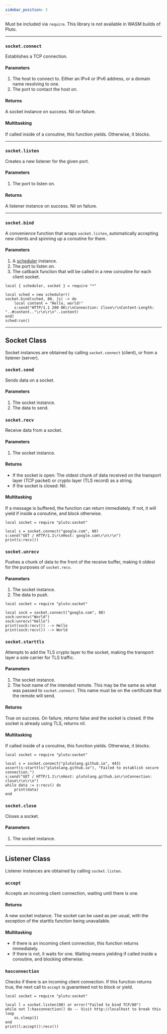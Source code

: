 ```yaml
---
sidebar_position: 3
---
```

Must be included via `require`. This library is not available in WASM builds of Pluto.

---
### `socket.connect`
Establishes a TCP connection.
#### Parameters
1. The host to connect to. Either an IPv4 or IPv6 address, or a domain name resolving to one.
2. The port to contact the host on.
#### Returns
A socket instance on success. Nil on failure.
#### Multitasking
If called inside of a coroutine, this function yields. Otherwise, it blocks.

---
### `socket.listen`
Creates a new listener for the given port.
#### Parameters
1. The port to listen on.
#### Returns
A listener instance on success. Nil on failure.

---
### `socket.bind`
A convenience function that wraps `socket.listen`, automatically accepting new clients and spinning up a coroutine for them.
#### Parameters
1. A [scheduler](Scheduler) instance.
2. The port to listen on.
3. The callback function that will be called in a new coroutine for each client socket.
```pluto
local { scheduler, socket } = require "*"

local sched = new scheduler()
socket.bind(sched, 80, |s| -> do
    local content = "Hello, world!"
    s:send("HTTP/1.1 200 OK\r\nConnection: Close\r\nContent-Length: "..#content.."\r\n\r\n"..content)
end)
sched:run()
```

---
## Socket Class
Socket instances are obtained by calling `socket.connect` (client), or from a listener (server).
### `socket.send`
Sends data on a socket.
#### Parameters
1. The socket instance.
2. The data to send.

### `socket.recv`
Receive data from a socket.
#### Parameters
1. The socket instance.
#### Returns
- If the socket is open: The oldest chunk of data received on the transport layer (TCP packet) or crypto layer (TLS record) as a string.
- If the socket is closed: Nil.
#### Multitasking
If a message is buffered, the function can return immediately. If not, it will yield if inside a coroutine, and block otherwise.
```pluto
local socket = require "pluto:socket"

local s = socket.connect("google.com", 80)
s:send("GET / HTTP/1.1\r\nHost: google.com\r\n\r\n")
print(s:recv())
```

### `socket.unrecv`
Pushes a chunk of data to the front of the receive buffer, making it oldest for the purposes of `socket.recv`.
#### Parameters
1. The socket instance.
2. The data to push.
```pluto
local socket = require "pluto:socket"

local sock = socket.connect("google.com", 80)
sock:unrecv("World")
sock:unrecv("Hello")
print(sock:recv()) --> Hello
print(sock:recv()) --> World
```

### `socket.starttls`
Attempts to add the TLS crypto layer to the socket, making the transport layer a sole carrier for TLS traffic.
#### Parameters
1. The socket instance.
2. The host name of the intended remote. This may be the same as what was passed to `socket.connect`. This name must be on the certificate that the remote will send.
#### Returns
True on success. On failure, returns false and the socket is closed. If the socket is already using TLS, returns nil.
#### Multitasking
If called inside of a coroutine, this function yields. Otherwise, it blocks.
```pluto
local socket = require "pluto:socket"

local s = socket.connect("plutolang.github.io", 443)
assert(s:starttls("plutolang.github.io"), "Failed to establish secure connection.")
s:send("GET / HTTP/1.1\r\nHost: plutolang.github.io\r\nConnection: close\r\n\r\n")
while data := s:recv() do
    print(data)
end
```

### `socket.close`
Closes a socket.
#### Parameters
1. The socket instance.

---
## Listener Class
Listener instances are obtained by calling `socket.listen`.
### `accept`
Accepts an incoming client connection, waiting until there is one.
#### Returns
A new socket instance. The socket can be used as per usual, with the exception of the starttls function being unavailable.
#### Multitasking
- If there is an incoming client connection, this function returns immediately.
- If there is not, it waits for one. Waiting means yielding if called inside a coroutine, and blocking otherwise.
### `hasconnection`
Checks if there is an incoming client connection. If this function returns true, the next call to `accept` is guaranteed not to block or yield.
```pluto
local socket = require "pluto:socket"

local l = socket.listen(80) or error("Failed to bind TCP/80")
while not l:hasconnection() do -- Visit http://localhost to break this loop
    os.sleep(1)
end
print(l:accept():recv())
```
